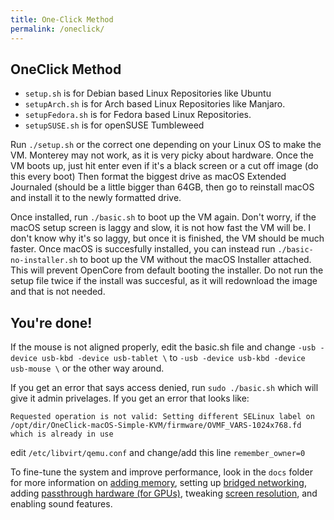```yaml
---
title: One-Click Method
permalink: /oneclick/
---
```


## OneClick Method
- `setup.sh` is for Debian based Linux Repositories like Ubuntu
- `setupArch.sh` is for Arch based Linux Repositories like Manjaro.
- `setupFedora.sh` is for Fedora based Linux Repositories.
- `setupSUSE.sh` is for openSUSE Tumbleweed

Run `./setup.sh` or the correct one depending on your Linux OS to make the VM. Monterey may not work, as it is very picky about hardware.
Once the VM boots up, just hit enter even if it's a black screen or a cut off image (do this every boot) Then format the biggest drive as macOS Extended Journaled (should be a little bigger than 64GB, then go to reinstall macOS and install it to the newly formatted drive.

Once installed, run `./basic.sh` to boot up the VM again. Don't worry, if the macOS setup screen is laggy and slow, it is not how fast the VM will be. I don't know why it's so laggy, but once it is finished, the VM should be much faster. Once macOS is succesfully installed, you can instead run `./basic-no-installer.sh` to boot up the VM without the macOS Installer attached. This will prevent OpenCore from default booting the installer. Do not run the setup file twice if the install was succesful, as it will redownload the image and that is not needed.

## You're done!

If the mouse is not aligned properly, edit the basic.sh file and change `-usb -device usb-kbd -device usb-tablet \` to `-usb -device usb-kbd -device usb-mouse \` or the other way around.

If you get an error that says access denied, run `sudo ./basic.sh` which will give it admin privelages. If you get an error that looks like: 
```
Requested operation is not valid: Setting different SELinux label on /opt/dir/OneClick-macOS-Simple-KVM/firmware/OVMF_VARS-1024x768.fd which is already in use
```
edit `/etc/libvirt/qemu.conf` and change/add this line `remember_owner=0`

To fine-tune the system and improve performance, look in the `docs` folder for more information on [adding memory](https://notaperson535.github.io/OneClick-macOS-Simple-KVM/performance), setting up [bridged networking](https://notaperson535.github.io/OneClick-macOS-Simple-KVM/networking), adding [passthrough hardware (for GPUs)](https://notaperson535.github.io/OneClick-macOS-Simple-KVM/passthrough), tweaking [screen resolution](https://notaperson535.github.io/OneClick-macOS-Simple-KVM/resolution), and enabling sound features.
